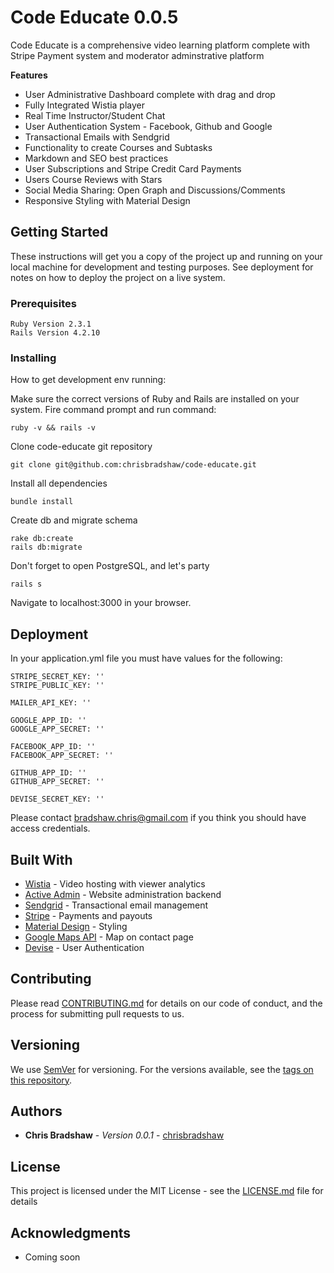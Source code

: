# Code Educate 0.0.5

Code Educate is a comprehensive video learning platform complete with Stripe Payment system and moderator adminstrative platform


**Features**
    <ul>
        <li>User Administrative Dashboard complete with drag and drop</li>
        <li>Fully Integrated Wistia player</li>
        <li>Real Time Instructor/Student Chat</li>
        <li>User Authentication System - Facebook, Github and Google</li>
        <li>Transactional Emails with Sendgrid</li>
        <li>Functionality to create Courses and Subtasks</li>
        <li>Markdown and SEO best practices</li>
        <li>User Subscriptions and Stripe Credit Card Payments</li>
        <li>Users Course Reviews with Stars</li>
        <li>Social Media Sharing: Open Graph and Discussions/Comments</li>
        <li>Responsive Styling with Material Design</li>
    </ul>



## Getting Started

These instructions will get you a copy of the project up and running on your local machine for development and testing purposes. See deployment for notes on how to deploy the project on a live system.

### Prerequisites

```
Ruby Version 2.3.1
Rails Version 4.2.10
```

### Installing

How to get development env running:

Make sure the correct versions of Ruby and Rails are installed on your system. Fire command prompt and run command:

```
ruby -v && rails -v
```

Clone code-educate git repository

```
git clone git@github.com:chrisbradshaw/code-educate.git
```

Install all dependencies

```
bundle install
```

Create db and migrate schema

```
rake db:create
rails db:migrate
```

Don't forget to open PostgreSQL, and let's party

```
rails s
```

Navigate to localhost:3000 in your browser.

## Deployment

In your application.yml file you must have values for the following:

```
STRIPE_SECRET_KEY: ''
STRIPE_PUBLIC_KEY: ''

MAILER_API_KEY: ''

GOOGLE_APP_ID: ''
GOOGLE_APP_SECRET: ''

FACEBOOK_APP_ID: ''
FACEBOOK_APP_SECRET: ''

GITHUB_APP_ID: ''
GITHUB_APP_SECRET: ''

DEVISE_SECRET_KEY: ''
```

Please contact <a href="mailto:bradshaw.chris@gmail.com">bradshaw.chris@gmail.com</a> if you think you should have access credentials.

## Built With

* [Wistia](https://wistia.com/) - Video hosting with viewer analytics
* [Active Admin](https://github.com/activeadmin/activeadmin) - Website administration backend
* [Sendgrid](https://sendgrid.com/) - Transactional email management
* [Stripe](https://stripe.com/docs) - Payments and payouts
* [Material Design](https://material.io/) - Styling
* [Google Maps API](https://developers.google.com/maps/) - Map on contact page
* [Devise](https://github.com/plataformatec/devise) - User Authentication



## Contributing

Please read [CONTRIBUTING.md](https://gist.github.com/PurpleBooth/b24679402957c63ec426) for details on our code of conduct, and the process for submitting pull requests to us.

## Versioning

We use [SemVer](http://semver.org/) for versioning. For the versions available, see the [tags on this repository](https://github.com/your/project/tags).

## Authors

* **Chris Bradshaw** - *Version 0.0.1* - [chrisbradshaw](https://github.com/chrisbradshaw)

## License

This project is licensed under the MIT License - see the [LICENSE.md](LICENSE.md) file for details

## Acknowledgments

* Coming soon
